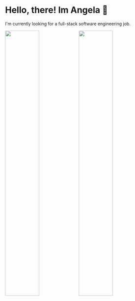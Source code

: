  # Hello, there! Im Angela 👋
 I'm currently looking for a full-stack software engineering job. 
 
 <img align="left" width="47%" src="https://github-readme-stats.vercel.app/api?username=angpace&show_icons=true&theme=tokyonight"/>
 
  <img align="left" width="47%" src="https://github-readme-stats.vercel.app/api/top-langs/?username=angpace&layout=compact)](https://github.com/angpace/github-readme-stats"/>


